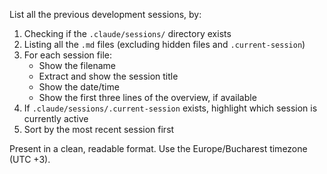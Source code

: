 List all the previous development sessions, by:

1. Checking if the `.claude/sessions/` directory exists
2. Listing all the `.md` files (excluding hidden files and `.current-session`)
3. For each session file:
    - Show the filename
    - Extract and show the session title
    - Show the date/time
    - Show the first three lines of the overview, if available
4. If `.claude/sessions/.current-session` exists, highlight which session is currently active
5. Sort by the most recent session first

Present in a clean, readable format. Use the Europe/Bucharest timezone (UTC +3).